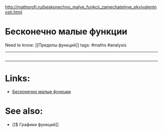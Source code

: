 http://mathprofi.ru/beskonechno_malye_funkcii_zamechatelnye_ekvivalentnosti.html

# Бесконечно малые функции
Need to know: [[Пределы функций]]
tags: #maths #analysis 

---
## 


---

# Links:
- [Бесконечно малые функции](http://mathprofi.ru/beskonechno_malye_funkcii_zamechatelnye_ekvivalentnosti.html)

# See also:
- [[$ Графики функций]]

